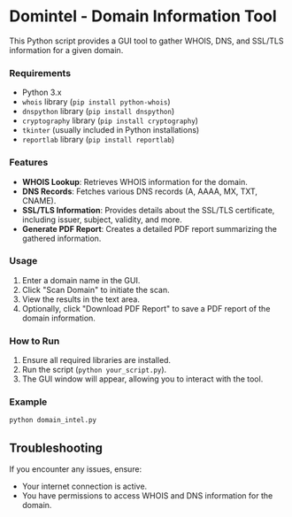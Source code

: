 # Domintel - Domain Information Tool

This Python script provides a GUI tool to gather WHOIS, DNS, and SSL/TLS information for a given domain.

### Requirements
- Python 3.x
- `whois` library (`pip install python-whois`)
- `dnspython` library (`pip install dnspython`)
- `cryptography` library (`pip install cryptography`)
- `tkinter` (usually included in Python installations)
- `reportlab` library (`pip install reportlab`)

### Features
- **WHOIS Lookup**: Retrieves WHOIS information for the domain.
- **DNS Records**: Fetches various DNS records (A, AAAA, MX, TXT, CNAME).
- **SSL/TLS Information**: Provides details about the SSL/TLS certificate, including issuer, subject, validity, and more.
- **Generate PDF Report**: Creates a detailed PDF report summarizing the gathered information.

### Usage
1. Enter a domain name in the GUI.
2. Click "Scan Domain" to initiate the scan.
3. View the results in the text area.
4. Optionally, click "Download PDF Report" to save a PDF report of the domain information.

### How to Run
1. Ensure all required libraries are installed.
2. Run the script (`python your_script.py`).
3. The GUI window will appear, allowing you to interact with the tool.

### Example
```python
python domain_intel.py
```

## Troubleshooting

If you encounter any issues, ensure:
- Your internet connection is active.
- You have permissions to access WHOIS and DNS information for the domain.
